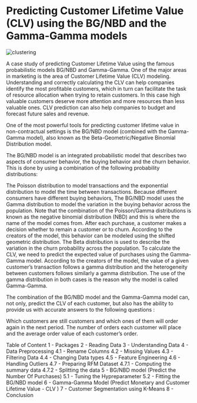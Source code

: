 # Predicting Customer Lifetime Value (CLV) using the BG/NBD and the Gamma-Gamma models
![clustering](https://global-uploads.webflow.com/60af0e831a8c29b653fff5ff/611573bac7137d94a73a99e6_Market-Segmentation_Featured-1140x768%402x-80-min.jpeg)

A case study of predicting Customer Lifetime Value using the famous probabilistic models BG/NBD and Gamma-Gamma.
One of the major areas in marketing is the area of Customer Lifetime Value (CLV) modeling. Understanding and correctly calculating the CLV can help companies identify the most profitable customers, which in turn can facilitate the task of resource allocation when trying to retain customers. In this case high valuable customers deserve more attention and more resources than less valuable ones. CLV prediction can also help companies to budget and forecast future sales and revenue.

One of the most powerful tools for predicting customer lifetime value in non-contractual settings is the BG/NBD model (combined with the Gamma-Gamma model), also known as the Beta-Geometric/Negative Binomial Distribution model.

The BG/NBD model is an integrated probabilistic model that describes two aspects of consumer behavior, the buying behavior and the churn behavior. This is done by using a combination of the following probability distributions:

The Poisson distribution to model transactions and the exponential distribution to model the time between transactions.
Because different consumers have different buying behaviors, The BG/NBD model uses the Gamma distribution to model the variation in the buying behavior across the population. Note that the combination of the Poisson/Gamma distributions is known as the negative binomial distribution (NBD) and this is where the name of the model comes from.
After each purchase, a customer makes a decision whether to remain a customer or to churn. According to the creators of the model, this behavior can be modeled using the shifted geometric distribution.
The Beta distribution is used to describe the variation in the churn probability across the population. To calculate the CLV, we need to predict the expected value of purchases using the Gamma-Gamma model.
According to the creators of the model, the value of a given customer’s transaction follows a gamma distribution and the heterogeneity between customers follows similarly a gamma distribution. The use of the gamma distribution in both cases is the reason why the model is called Gamma-Gamma.

The combination of the BG/NBD model and the Gamma-Gamma model can, not only, predict the CLV of each customer, but also has the ability to provide us with accurate answers to the following questions :

Which customers are still customers and which ones of them will order again in the next period.
The number of orders each customer will place and the average order value of each customer’s order.

Table of Content
1 - Packages
2 - Reading Data
3 - Understanding Data
4 - Data Preprocessing
  4.1 - Rename Columns
  4.2 - Missing Values
  4.3 - Filtering Data
  4.4 - Changing Data types
  4.5 - Feature Engineering
  4.6 - Handling Outliers
  4.7 - Preparing RFM Dataset
    4.7.1 - Computing the summary data
    4.7.2 - Splitting the data
5 - BG/NBD model (Predict the Number Of Purchases)
  5.1 - Tuning the Hypreparameter
  5.2 - Fitting the BG/NBD model
6 - Gamma-Gamma Model (Predict Monetary and Customer Lifetime Value - CLV )
7 - Customer Segmentation using K-Means
8 - Conclusion
